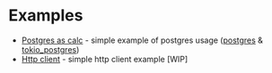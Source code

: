 # Examples

- [Postgres as calc](./pg_as_calc.md) - simple example of postgres usage ([postgres](https://crates.io/crates/postgres) & [tokio_postgres](https://crates.io/crates/tokio_postgres))
- [Http client](./http.md) - simple http client example [WIP]